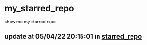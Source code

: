 # my_starred_repo
show me my starred repo

update at 05/04/22 20:15:01 in [starred_repo](./index.html)
---

